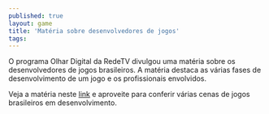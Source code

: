 ```yaml
---
published: true
layout: game
title: 'Matéria sobre desenvolvedores de jogos'
tags: 
---
```

O programa Olhar Digital da RedeTV divulgou uma matéria sobre os desenvolvedores de jogos brasileiros.
A matéria destaca as várias fases de desenvolvimento de um jogo e os profissionais envolvidos.

Veja a matéria neste <a href="http://www.olhardigital.com/centralvideos.php?VideoID=538" target="_blank">link</a>
 e aproveite para conferir várias cenas de jogos brasileiros em desenvolvimento.